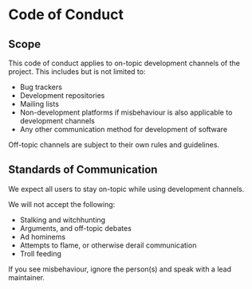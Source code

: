 # Code of Conduct

## Scope
This code of conduct applies to on-topic development channels of the project. This
includes but is not limited to:
- Bug trackers
- Development repositories
- Mailing lists
- Non-development platforms if misbehaviour is also applicable to development channels
- Any other communication method for development of software

Off-topic channels are subject to their own rules and guidelines.

## Standards of Communication

We expect all users to stay on-topic while using development channels. 

We will not accept the following:

- Stalking and witchhunting
- Arguments, and off-topic debates
- Ad hominems
- Attempts to flame, or otherwise derail communication
- Troll feeding

If you see misbehaviour, ignore the person(s) and speak with a lead maintainer.
